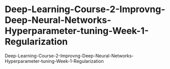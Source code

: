 # Deep-Learning-Course-2-Improvng-Deep-Neural-Networks-Hyperparameter-tuning-Week-1-Regularization
Deep-Learning-Course-2-Improvng-Deep-Neural-Networks-Hyperparameter-tuning-Week-1-Regularization
